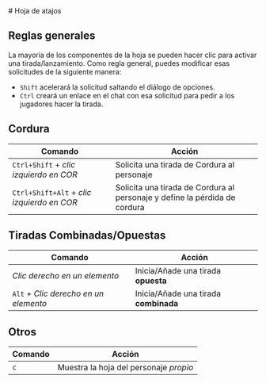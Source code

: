 <!--- This file is auto generated from module/manual/es/hoja_de_atajos.md --># Hoja de atajos

## Reglas generales

La mayoría de los componentes de la hoja se pueden hacer clic para activar una tirada/lanzamiento.
Como regla general, puedes modificar esas solicitudes de la siguiente manera:

- `Shift` acelerará la solicitud saltando el diálogo de opciones.
- `Ctrl` creará un enlace en el chat con esa solicitud para pedir a los jugadores hacer la tirada.

## Cordura

| Comando                                    | Acción                                                                     |
| ------------------------------------------ | -------------------------------------------------------------------------- |
| `Ctrl+Shift` + _clic izquierdo en COR_     | Solicita una tirada de Cordura al personaje                                |
| `Ctrl+Shift+Alt` + _clic izquierdo en COR_ | Solicita una tirada de Cordura al personaje y define la pérdida de cordura |

## Tiradas Combinadas/Opuestas

| Comando                               | Acción                                |
| ------------------------------------- | ------------------------------------- |
| _Clic derecho en un elemento_         | Inicia/Añade una tirada **opuesta**   |
| `Alt` + _Clic derecho en un elemento_ | Inicia/Añade una tirada **combinada** |

## Otros

| Comando | Acción                                 |
| ------- | -------------------------------------- |
| `c`     | Muestra la hoja del personaje _propio_ |
